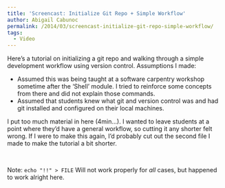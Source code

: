 ```yaml
---
title: 'Screencast: Initialize Git Repo + Simple Workflow'
author: Abigail Cabunoc
permalink: /2014/03/screencast-initialize-git-repo-simple-workflow/
tags:
  - Video
---
```

Here&#8217;s a tutorial on initializing a git repo and walking through a simple development workflow using version control. Assumptions I made:

*   Assumed this was being taught at a software carpentry workshop sometime after the &#8216;Shell&#8217; module. I tried to reinforce some concepts from there and did not explain those commands.
*   Assumed that students knew what git and version control was and had git installed and configured on their local machines.

I put too much material in here (4min&#8230;). I wanted to leave students at a point where they&#8217;d have a general workflow, so cutting it any shorter felt wrong. If I were to make this again, I&#8217;d probably cut out the second file I made to make the tutorial a bit shorter.

&nbsp;



Note: `echo "!!" > FILE` Will not work properly for *all* cases, but happened to work alright here.
